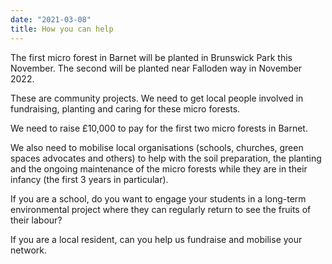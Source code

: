 ```yaml
---
date: "2021-03-08"
title: How you can help
---
```

The first micro forest in Barnet will be planted in Brunswick Park this November. The second will be planted near Falloden way in November 2022.

These are community projects. We need to get local people involved in fundraising, planting and caring for these micro forests. 

We need to raise £10,000 to pay for the first two micro forests in Barnet.

We also need to mobilise local organisations (schools, churches, green spaces advocates and others) to help with the soil preparation, the planting and the ongoing maintenance of the micro forests while they are in their infancy (the first 3 years in particular).

If you are a school, do you want to engage your students in a long-term environmental project where they can regularly return to see the fruits of their labour?

If you are a local resident, can you help us fundraise and mobilise your network.
